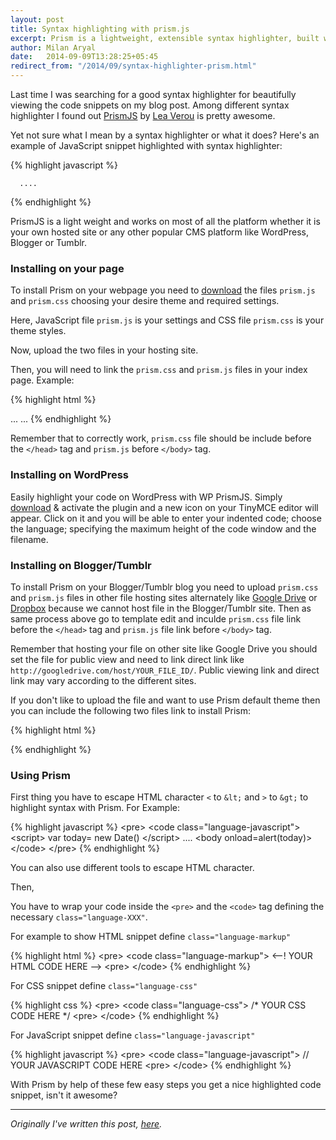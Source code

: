 ```yaml
---
layout: post
title: Syntax highlighting with prism.js
excerpt: Prism is a lightweight, extensible syntax highlighter, built with modern web standards in mind.
author: Milan Aryal
date:   2014-09-09T13:28:25+05:45
redirect_from: "/2014/09/syntax-highlighter-prism.html"
---
```


Last time I was searching for a good syntax highlighter for beautifully viewing the code snippets on my blog post. Among different syntax highlighter I found out [PrismJS](http://prismjs.com) by [Lea Verou](http://lea.verou.me) is pretty awesome.

Yet not sure what I mean by a syntax highlighter or what it does? Here's an example of JavaScript snippet highlighted with syntax highlighter:

{% highlight javascript %}
<script language="javascript">
  var today= new Date()
</script>
      ....
<body onload=alert(today)>
{% endhighlight %}

PrismJS is a light weight and works on most of all the platform whether it is your own hosted site or any other popular CMS platform like WordPress, Blogger or Tumblr.

### Installing on your page

To install Prism on your webpage you need to [download](http://prismjs.com/download.html) the files `prism.js` and `prism.css` choosing your desire theme and required settings.

Here, JavaScript file `prism.js` is your settings and CSS file `prism.css` is your theme styles.

Now, upload the two files in your hosting site.

Then, you will need to link the `prism.css` and `prism.js` files in your index page. Example:

{% highlight html %}
<!DOCTYPE html>
<html>
<head>
 ...
    <link href="themes/prism.css" rel="stylesheet" />
</head>
<body>
 ...
    <!-- after all your content -->
    <script src="prism.js"></script>
</body>
</html>
{% endhighlight %}

Remember that to correctly work, `prism.css` file should be include before the `</head>` tag and `prism.js` before `</body>` tag.

### Installing on WordPress

Easily highlight your code on WordPress with WP PrismJS. Simply [download](http://wordpress.org/plugins/wp-prismjs-syntax-highlighter/) & activate the plugin and a new icon on your TinyMCE editor will appear. Click on it and you will be able to enter your indented code; choose the language; specifying the maximum height of the code window and the filename.

### Installing on Blogger/Tumblr

To install Prism on your Blogger/Tumblr blog you need to upload `prism.css` and `prism.js` files in other file hosting sites alternately like [Google Drive](http://drive.google.com/) or [Dropbox](http://www.dropbox.com/) because we cannot host file in the Blogger/Tumblr site. Then as same process above go to template edit and inculde `prism.css` file link before the `</head>` tag and `prism.js` file link before `</body>` tag.

Remember that hosting your file on other site like Google Drive you should set the file for public view and need to link direct link like `http://googledrive.com/host/YOUR_FILE_ID/`. Public viewing link and direct link may vary according to the different sites.

If you don't like to upload the file and want to use Prism default theme then you can include the following two files link to install Prism:

{% highlight html %}
<link href="http://prismjs.com/themes/prism.css" rel="stylesheet" />

<script src="http://prismjs.com/prism.js"></script>
{% endhighlight %}

### Using Prism

First thing you have to escape HTML character `<` to `&lt;` and `>` to `&gt;` to highlight syntax with Prism. For Example:

{% highlight javascript %}
&lt;pre&gt;
&lt;code class="language-javascript"&gt;
&lt;script&gt;
        var today= new Date()
  &lt;/script&gt;
          ....
  &lt;body onload=alert(today)&gt;
&lt;/code&gt;
&lt;/pre&gt;
{% endhighlight %}

You can also use different tools to escape HTML character.

Then,

You have to wrap your code inside the `<pre>` and the `<code>` tag defining the necessary `class="language-XXX"`.

For example to show HTML snippet define `class="language-markup"`

{% highlight html %}
&lt;pre&gt;
&lt;code class="language-markup"&gt;
  <--! YOUR HTML CODE HERE -->
&lt;pre&gt;
&lt;/code&gt;
{% endhighlight %}

For CSS snippet define `class="language-css"`

{% highlight css %}
&lt;pre&gt;
&lt;code class="language-css"&gt;
    /* YOUR CSS CODE HERE */
&lt;pre&gt;
&lt;/code&gt;
{% endhighlight %}

For JavaScript snippet define `class="language-javascript"`

{% highlight javascript %}
&lt;pre&gt;
&lt;code class="language-javascript"&gt;
  // YOUR JAVASCRIPT CODE HERE
&lt;pre&gt;
&lt;/code&gt;
{% endhighlight %}

With Prism by help of these few easy steps you get a nice highlighted code snippet, isn't it awesome?

---

*Originally I've written this post, [here](//milanaryal.blogspot.com/2014/09/syntax-highlighter-prism.html).*
